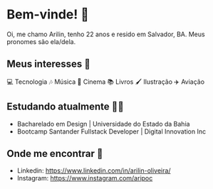 # Bem-vinde! :wave:

Oi, me chamo Arilin, tenho 22 anos e resido em Salvador, BA. Meus pronomes são ela/dela.

## Meus interesses 💭
💻 Tecnologia
🎶 Música
🎥 Cinema
📚 Livros
🖌️ Ilustração
✈️ Aviação

## Estudando atualmente 👩‍🎓
 - Bacharelado em Design | Universidade do Estado da Bahia
 - Bootcamp Santander Fullstack Developer | Digital Innovation Inc

## Onde me encontrar 🔎
 - Linkedin: https://www.linkedin.com/in/arilin-oliveira/
 - Instagram: https://www.instagram.com/aripoc

<!---
arilinoliveira/arilinoliveira is a ✨ special ✨ repository because its `README.md` (this file) appears on your GitHub profile.
You can click the Preview link to take a look at your changes.
--->
